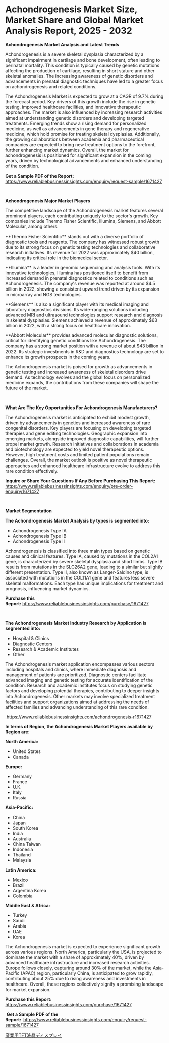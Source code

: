 <p><h1>Achondrogenesis Market Size, Market Share and Global Market Analysis Report, 2025 - 2032</h1></p><p><strong>Achondrogenesis Market Analysis and Latest Trends</strong></p>
<p><p>Achondrogenesis is a severe skeletal dysplasia characterized by a significant impairment in cartilage and bone development, often leading to perinatal mortality. This condition is typically caused by genetic mutations affecting the production of cartilage, resulting in short stature and other skeletal anomalies. The increasing awareness of genetic disorders and advancements in prenatal diagnostic techniques have led to a greater focus on achondrogenesis and related conditions. </p><p>The Achondrogenesis Market is expected to grow at a CAGR of 9.7% during the forecast period. Key drivers of this growth include the rise in genetic testing, improved healthcare facilities, and innovative therapeutic approaches. The market is also influenced by increasing research activities aimed at understanding genetic disorders and developing targeted treatments. Emerging trends show a rising demand for personalized medicine, as well as advancements in gene therapy and regenerative medicine, which hold promise for treating skeletal dysplasias. Additionally, the growing collaborations between academia and pharmaceutical companies are expected to bring new treatment options to the forefront, further enhancing market dynamics. Overall, the market for achondrogenesis is positioned for significant expansion in the coming years, driven by technological advancements and enhanced understanding of the condition.</p></p>
<p><strong>Get a Sample PDF of the Report:&nbsp;</strong> <a href="https://www.reliablebusinessinsights.com/enquiry/request-sample/1671427?utm_campaign=39&utm_medium=2&utm_source=Github&utm_content=ia&utm_term=03032025&utm_id=achondrogenesis">https://www.reliablebusinessinsights.com/enquiry/request-sample/1671427</a></p>
<p>&nbsp;</p>
<p><strong>Achondrogenesis Major Market Players</strong></p>
<p><p>The competitive landscape of the Achondrogenesis market features several prominent players, each contributing uniquely to the sector's growth. Key companies include Thermo Fisher Scientific, Illumina, Siemens, and Abbott Molecular, among others.</p><p>**Thermo Fisher Scientific** stands out with a diverse portfolio of diagnostic tools and reagents. The company has witnessed robust growth due to its strong focus on genetic testing technologies and collaborative research initiatives. Its revenue for 2022 was approximately $40 billion, indicating its critical role in the biomedical sector.</p><p>**Illumina** is a leader in genomic sequencing and analysis tools. With its innovative technologies, Illumina has positioned itself to benefit from increased demand in prenatal diagnostics related to conditions such as Achondrogenesis. The company's revenue was reported at around $4.5 billion in 2022, showing a consistent upward trend driven by its expansion in microarray and NGS technologies.</p><p>**Siemens** is also a significant player with its medical imaging and laboratory diagnostics divisions. Its wide-ranging solutions including advanced MRI and ultrasound technologies support research and diagnosis in skeletal dysplasias. Siemens achieved a revenue of approximately $63 billion in 2022, with a strong focus on healthcare innovation.</p><p>**Abbott Molecular** provides advanced molecular diagnostic solutions, critical for identifying genetic conditions like Achondrogenesis. The company has a strong market position with a revenue of about $43 billion in 2022. Its strategic investments in R&D and diagnostics technology are set to enhance its growth prospects in the coming years.</p><p>The Achondrogenesis market is poised for growth as advancements in genetic testing and increased awareness of skeletal disorders drive demand. As technology evolves and the global focus on personalized medicine expands, the contributions from these companies will shape the future of the market.</p></p>
<p>&nbsp;</p>
<p><strong>What Are The Key Opportunities For Achondrogenesis Manufacturers?</strong></p>
<p><p>The Achondrogenesis market is anticipated to exhibit modest growth, driven by advancements in genetics and increased awareness of rare congenital disorders. Key players are focusing on developing targeted therapies and gene editing technologies. Geographic expansion into emerging markets, alongside improved diagnostic capabilities, will further propel market growth. Research initiatives and collaborations in academia and biotechnology are expected to yield novel therapeutic options. However, high treatment costs and limited patient populations remain challenges. Overall, the market outlook is positive as novel therapeutic approaches and enhanced healthcare infrastructure evolve to address this rare condition effectively.</p></p>
<p><strong>Inquire or Share Your Questions If Any Before Purchasing This Report:</strong> <a href="https://www.reliablebusinessinsights.com/enquiry/pre-order-enquiry/1671427?utm_campaign=39&utm_medium=2&utm_source=Github&utm_content=ia&utm_term=03032025&utm_id=achondrogenesis">https://www.reliablebusinessinsights.com/enquiry/pre-order-enquiry/1671427</a></p>
<p>&nbsp;</p>
<p><strong>Market Segmentation</strong></p>
<p><strong>The Achondrogenesis Market Analysis by types is segmented into:</strong></p>
<p><ul><li>Achondrogenesis Type IA</li><li>Achondrogenesis Type IB</li><li>Achondrogenesis Type II</li></ul></p>
<p><p>Achondrogenesis is classified into three main types based on genetic causes and clinical features. Type IA, caused by mutations in the COL2A1 gene, is characterized by severe skeletal dysplasia and short limbs. Type IB results from mutations in the SLC26A2 gene, leading to a similar but slightly different presentation. Type II, also known as Langer-Saldino type, is associated with mutations in the COL11A1 gene and features less severe skeletal malformations. Each type has unique implications for treatment and prognosis, influencing market dynamics.</p></p>
<p><strong>Purchase this Report:&nbsp;</strong><a href="https://www.reliablebusinessinsights.com/purchase/1671427?utm_campaign=39&utm_medium=2&utm_source=Github&utm_content=ia&utm_term=03032025&utm_id=achondrogenesis">https://www.reliablebusinessinsights.com/purchase/1671427</a></p>
<p>&nbsp;</p>
<p><strong>The Achondrogenesis Market Industry Research by Application is segmented into:</strong></p>
<p><ul><li>Hospital & Clinics</li><li>Diagnostic Centers</li><li>Research & Academic Institutes</li><li>Other</li></ul></p>
<p><p>The Achondrogenesis market application encompasses various sectors including hospitals and clinics, where immediate diagnosis and management of patients are prioritized. Diagnostic centers facilitate advanced imaging and genetic testing for accurate identification of the condition. Research and academic institutes focus on studying genetic factors and developing potential therapies, contributing to deeper insights into Achondrogenesis. Other markets may involve specialized treatment facilities and support organizations aimed at addressing the needs of affected families and advancing understanding of this rare condition.</p></p>
<p><a href="https://www.reliablebusinessinsights.com/achondrogenesis-r1671427?utm_campaign=39&utm_medium=2&utm_source=Github&utm_content=ia&utm_term=03032025&utm_id=achondrogenesis">&nbsp;https://www.reliablebusinessinsights.com/achondrogenesis-r1671427</a></p>
<p><strong>In terms of Region, the Achondrogenesis Market Players available by Region are:</strong></p>
<p>
    <p> <strong> North America: </strong>
        <ul>
            <li>United States</li>
            <li>Canada</li>
        </ul>
        </p> 
    <p> <strong> Europe: </strong>
        <ul>
            <li>Germany</li>
            <li>France</li>
            <li>U.K.</li>
            <li>Italy</li>
            <li>Russia</li>
        </ul>
        </p> 
    <p> <strong> Asia-Pacific: </strong>
        <ul>
            <li>China</li>
            <li>Japan</li>
            <li>South Korea</li>
            <li>India</li>
            <li>Australia</li>
            <li>China Taiwan</li>
            <li>Indonesia</li>
            <li>Thailand</li>
            <li>Malaysia</li>
        </ul>
        </p> 
    <p> <strong> Latin America: </strong>
        <ul>
            <li>Mexico</li>
            <li>Brazil</li>
            <li>Argentina Korea</li>
            <li>Colombia</li>
        </ul>
        </p> 
    <p> <strong> Middle East & Africa: </strong>
        <ul>
            <li>Turkey</li>
            <li>Saudi</li>
            <li>Arabia</li>
            <li>UAE</li>
            <li>Korea</li>
        </ul>
    </p>
    </p>
<p><p>The Achondrogenesis market is expected to experience significant growth across various regions. North America, particularly the USA, is projected to dominate the market with a share of approximately 40%, driven by advanced healthcare infrastructure and increased research activities. Europe follows closely, capturing around 30% of the market, while the Asia-Pacific (APAC) region, particularly China, is anticipated to grow rapidly, contributing about 25% due to rising awareness and investments in healthcare. Overall, these regions collectively signify a promising landscape for market expansion.</p></p>
<p><strong>Purchase this Report: </strong><a href="https://www.reliablebusinessinsights.com/purchase/1671427?utm_campaign=39&utm_medium=2&utm_source=Github&utm_content=ia&utm_term=03032025&utm_id=achondrogenesis">https://www.reliablebusinessinsights.com/purchase/1671427</a></p>
<p>&nbsp;<strong>Get a Sample PDF of the Report:&nbsp;&nbsp;</strong><a href="https://www.reliablebusinessinsights.com/enquiry/request-sample/1671427?utm_campaign=39&utm_medium=2&utm_source=Github&utm_content=ia&utm_term=03032025&utm_id=achondrogenesis">https://www.reliablebusinessinsights.com/enquiry/request-sample/1671427</a></p>
<p><strong></strong></p>
<p><p><a href="https://github.com/mohamedbakry57/Market-Research-Report-List-7/blob/main/633432840701.md?utm_campaign=39&utm_medium=2&utm_source=Github&utm_content=ia&utm_term=03032025&utm_id=achondrogenesis">産業用TFT液晶ディスプレイ</a></p></p>
